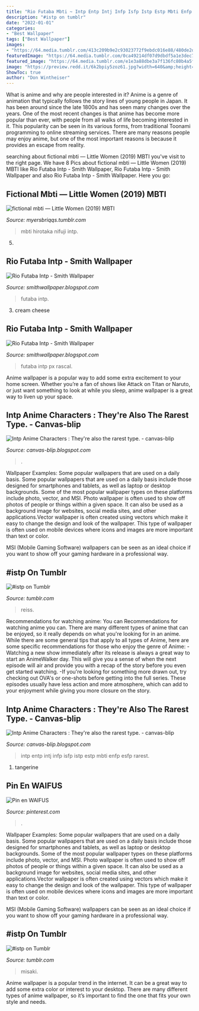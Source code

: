 ```yaml
---
title: "Rio Futaba Mbti ~ Intp Entp Intj Infp Isfp Istp Estp Mbti Enfp Esfp Rarest"
description: "#istp on tumblr"
date: "2022-01-01"
categories:
- "Best Wallpaper"
tags: ["Best Wallpaper"]
images:
- "https://64.media.tumblr.com/413c209b9e2c93023772f9ebdc016e88/480de2d04d8ff344-11/s250x250_c1/67af599cb5fd989a304f43989f099380caa9d7a0.jpg"
featuredImage: "https://64.media.tumblr.com/0ca49214df07d9dbdf5a1e3dec771536/fa123d6f874b4d56-1b/s1280x1920/a795453115b4d61978e15a466c94a07b31c179f2.jpg"
featured_image: "https://64.media.tumblr.com/e1e3a88dbe3a7f136fc80b4a5ff5c749/480de2d04d8ff344-ce/s500x750/87b9f663c8ea820748b2d4d433bfc9ab93b7950b.jpg"
image: "https://preview.redd.it/6k2bpiy5zoz61.jpg?width=640&amp;height=329&amp;crop=smart&amp;auto=webp&amp;s=4f9cc48ac53effe065304af5e55104492671192a"
ShowToc: true
author: "Don Wintheiser"
---
```



What is anime and why are people interested in it?
Anime is a genre of animation that typically follows the story lines of young people in Japan. It has been around since the late 1800s and has seen many changes over the years. One of the most recent changes is that anime has become more popular than ever, with people from all walks of life becoming interested in it. This popularity can be seen in its various forms, from traditional Toonami programming to online streaming services. There are many reasons people may enjoy anime, but one of the most important reasons is because it provides an escape from reality.

	

		
searching about fictional mbti — Little Women (2019) MBTI you've visit to the right page. We have 8 Pics about fictional mbti — Little Women (2019) MBTI like Rio Futaba Intp - Smith Wallpaper, Rio Futaba Intp - Smith Wallpaper and also Rio Futaba Intp - Smith Wallpaper. Here you go:
		
    
## Fictional Mbti — Little Women (2019) MBTI

<img loading=lazy src="https://64.media.tumblr.com/0ca49214df07d9dbdf5a1e3dec771536/fa123d6f874b4d56-1b/s1280x1920/a795453115b4d61978e15a466c94a07b31c179f2.jpg" onerror="this.onerror=null;this.src='https://tse1.mm.bing.net/th?id=OIP.2zVW0hhxjiSAbyO36LKAogHaEK&amp;pid=15.1';" alt="fictional mbti — Little Women (2019) MBTI">

_Source: myersbriqqs.tumblr.com_

>mbti hirotaka nifuji intp. 

	

5.

    
## Rio Futaba Intp - Smith Wallpaper

<img loading=lazy src="https://64.media.tumblr.com/4d4ff7aeae04e1e278301f6315e8fa77/f6c7ecb0268d81a8-71/s640x960/f4eeb7017ba292edfad499794fdb1c9c566e7949.jpg" onerror="this.onerror=null;this.src='https://tse2.mm.bing.net/th?id=OIP.3hQfADWgWlTXeFz22SDsoQHaHa&amp;pid=15.1';" alt="Rio Futaba Intp - Smith Wallpaper">

_Source: smithwallpaper.blogspot.com_

>futaba intp. 

	

3. cream cheese 

    
## Rio Futaba Intp - Smith Wallpaper

<img loading=lazy src="https://preview.redd.it/6k2bpiy5zoz61.jpg?width=640&amp;height=329&amp;crop=smart&amp;auto=webp&amp;s=4f9cc48ac53effe065304af5e55104492671192a" onerror="this.onerror=null;this.src='https://tse3.mm.bing.net/th?id=OIP.68Wl3vG-h2VQX6MQojP7xwHaDz&amp;pid=15.1';" alt="Rio Futaba Intp - Smith Wallpaper">

_Source: smithwallpaper.blogspot.com_

>futaba intp px rascal. 

	

Anime wallpaper is a popular way to add some extra excitement to your home screen. Whether you’re a fan of shows like Attack on Titan or Naruto, or just want something to look at while you sleep, anime wallpaper is a great way to liven up your space.

    
## Intp Anime Characters : They&#039;re Also The Rarest Type. - Canvas-blip

<img loading=lazy src="https://lh3.googleusercontent.com/proxy/4bCp4Jx9iOyQwzG5RvTBdoqB_ELiDR6ribpNPqyoZ3PVEMzRCL8kCQCcVXR6f2si5tDMhfB_ZYkBDRuzoDaWAemxvIhxnIdcYwNO2sAQfkTjSHsMfKuAPzWB=w1200-h630-p-k-no-nu" onerror="this.onerror=null;this.src='https://tse1.mm.bing.net/th?id=OIP.kRa8FhCjfW1PI_r1wWOCTQHaDt&amp;pid=15.1';" alt="Intp Anime Characters : They&#039;re also the rarest type. - canvas-blip">

_Source: canvas-blip.blogspot.com_

>. 

	

Wallpaper Examples: Some popular wallpapers that are used on a daily basis.
Some popular wallpapers that are used on a daily basis include those designed for smartphones and tablets, as well as laptop or desktop backgrounds. Some of the most popular wallpaper types on these platforms include photo, vector, and MSI. 
Photo wallpaper is often used to show off photos of people or things within a given space. It can also be used as a background image for websites, social media sites, and other applications.Vector wallpaper is often created using vectors which make it easy to change the design and look of the wallpaper. This type of wallpaper is often used on mobile devices where icons and images are more important than text or color. 

MSI (Mobile Gaming Software) wallpapers can be seen as an ideal choice if you want to show off your gaming hardware in a professional way.

    
## #istp On Tumblr

<img loading=lazy src="https://64.media.tumblr.com/e1e3a88dbe3a7f136fc80b4a5ff5c749/480de2d04d8ff344-ce/s500x750/87b9f663c8ea820748b2d4d433bfc9ab93b7950b.jpg" onerror="this.onerror=null;this.src='https://tse3.mm.bing.net/th?id=OIP.Ce_IyifzvCgSKTAmWImqGAHaEK&amp;pid=15.1';" alt="#istp on Tumblr">

_Source: tumblr.com_

>reiss. 

	

Recommendations for watching anime: You can
Recommendations for watching anime you can. There are many different types of anime that can be enjoyed, so it really depends on what you're looking for in an anime. While there are some general tips that apply to all types of Anime, here are some specific recommendations for those who enjoy the genre of Anime: 
-Watching a new show immediately after its release is always a great way to start an AnimeWalker day. This will give you a sense of when the next episode will air and provide you with a recap of the story before you even get started watching. 
-If you're looking for something more drawn out, try checking out OVA's or one-shots before getting into the full series. These episodes usually have less action and more atmosphere, which can add to your enjoyment while giving you more closure on the story.

    
## Intp Anime Characters : They&#039;re Also The Rarest Type. - Canvas-blip

<img loading=lazy src="https://pics.me.me/isti-intj-isfi-infi-istp-intp-isfp-infp-estp-entp-53460268.png" onerror="this.onerror=null;this.src='https://tse3.mm.bing.net/th?id=OIP.NX_8cwpAtPbnepbizFhtdAHaJI&amp;pid=15.1';" alt="Intp Anime Characters : They&#039;re also the rarest type. - canvas-blip">

_Source: canvas-blip.blogspot.com_

>intp entp intj infp isfp istp estp mbti enfp esfp rarest. 

	

1. tangerine 

    
## Pin En WAIFUS

<img loading=lazy src="https://i.pinimg.com/236x/3a/19/c8/3a19c88c506f6be40e7cc2cc6f007530.jpg?nii=t" onerror="this.onerror=null;this.src='https://tse2.mm.bing.net/th?id=OIP.qcbOj-DvancI9e36OJ7maAAAAA&amp;pid=15.1';" alt="Pin en WAIFUS">

_Source: pinterest.com_

>. 

	

Wallpaper Examples: Some popular wallpapers that are used on a daily basis.
Some popular wallpapers that are used on a daily basis include those designed for smartphones and tablets, as well as laptop or desktop backgrounds. Some of the most popular wallpaper types on these platforms include photo, vector, and MSI. 
Photo wallpaper is often used to show off photos of people or things within a given space. It can also be used as a background image for websites, social media sites, and other applications.Vector wallpaper is often created using vectors which make it easy to change the design and look of the wallpaper. This type of wallpaper is often used on mobile devices where icons and images are more important than text or color. 

MSI (Mobile Gaming Software) wallpapers can be seen as an ideal choice if you want to show off your gaming hardware in a professional way.

    
## #istp On Tumblr

<img loading=lazy src="https://64.media.tumblr.com/413c209b9e2c93023772f9ebdc016e88/480de2d04d8ff344-11/s250x250_c1/67af599cb5fd989a304f43989f099380caa9d7a0.jpg" onerror="this.onerror=null;this.src='https://tse2.mm.bing.net/th?id=OIP.kpwUDyT8ZFdKU0BvVDjRkwAAAA&amp;pid=15.1';" alt="#istp on Tumblr">

_Source: tumblr.com_

>misaki. 

	

Anime wallpaper is a popular trend in the internet. It can be a great way to add some extra color or interest to your desktop. There are many different types of anime wallpaper, so it’s important to find the one that fits your own style and needs.


